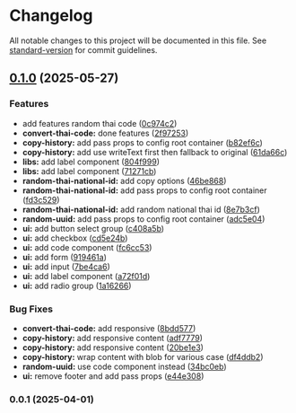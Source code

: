 # Changelog

All notable changes to this project will be documented in this file. See [standard-version](https://github.com/conventional-changelog/standard-version) for commit guidelines.

## [0.1.0](https://github.com/sdsarun/no-more-random-ad/compare/v0.0.1...v0.1.0) (2025-05-27)


### Features

* add features random thai code ([0c974c2](https://github.com/sdsarun/no-more-random-ad/commit/0c974c23e8dbeb632ca2748ec92128ce9bb2530c))
* **convert-thai-code:** done features ([2f97253](https://github.com/sdsarun/no-more-random-ad/commit/2f97253c6425a0d2f0669fc429435956b782ba5c))
* **copy-history:** add pass props to config root container ([b82ef6c](https://github.com/sdsarun/no-more-random-ad/commit/b82ef6c732c20e0bbe4e287557cd152ddca45e3b))
* **copy-history:** add use writeText first then fallback to original ([61da66c](https://github.com/sdsarun/no-more-random-ad/commit/61da66c0eb174f5271e6bb26d5332f5b6aad2b53))
* **libs:** add label component ([804f999](https://github.com/sdsarun/no-more-random-ad/commit/804f9992d0b95141573814d236900003165ca808))
* **libs:** add label component ([71271cb](https://github.com/sdsarun/no-more-random-ad/commit/71271cb5e80f954bc6cf3806b4f4ae4d260699f7))
* **random-thai-national-id:** add copy options ([46be868](https://github.com/sdsarun/no-more-random-ad/commit/46be868cc8fc2a6ad0181d6cd8cc645bb790548c))
* **random-thai-national-id:** add pass props to config root container ([fd3c529](https://github.com/sdsarun/no-more-random-ad/commit/fd3c52929077d350a12c646719ff4f70e875287c))
* **random-thai-national-id:** add random national thai id ([8e7b3cf](https://github.com/sdsarun/no-more-random-ad/commit/8e7b3cfd992ea6cafa1a45b37a0cc4412bf96898))
* **random-uuid:** add pass props to config root container ([adc5e04](https://github.com/sdsarun/no-more-random-ad/commit/adc5e0477af432a3f8b1f76cf104005d855ac1ac))
* **ui:** add button select group ([c408a5b](https://github.com/sdsarun/no-more-random-ad/commit/c408a5bce3817400592b11add95d78df2fa63e22))
* **ui:** add checkbox ([cd5e24b](https://github.com/sdsarun/no-more-random-ad/commit/cd5e24bfea7a4c0aa646bf0c5fd9f7715922ee9d))
* **ui:** add code component ([fc6cc53](https://github.com/sdsarun/no-more-random-ad/commit/fc6cc53d6ac5afa58b7e09aebcd41e280b8ebfa4))
* **ui:** add form ([919461a](https://github.com/sdsarun/no-more-random-ad/commit/919461acbcdc78e70a71df36fdf7a7fc78d81ef7))
* **ui:** add input ([7be4ca6](https://github.com/sdsarun/no-more-random-ad/commit/7be4ca67e11126ffdada83d08c234cf35eca5422))
* **ui:** add label component ([a72f01d](https://github.com/sdsarun/no-more-random-ad/commit/a72f01d84c797ed9001f2c2902e6bb80a42bb865))
* **ui:** add radio group ([1a16266](https://github.com/sdsarun/no-more-random-ad/commit/1a162669687d3f033496a507bf475036b5b4006d))


### Bug Fixes

* **convert-thai-code:** add responsive ([8bdd577](https://github.com/sdsarun/no-more-random-ad/commit/8bdd577a40d722b2753ef2ec732128c9e5ae0bd8))
* **copy-history:** add responsive content ([adf7779](https://github.com/sdsarun/no-more-random-ad/commit/adf7779ad6c39e8b29c0e6caa52ae0631315d9f4))
* **copy-history:** add responsive content ([20be1e3](https://github.com/sdsarun/no-more-random-ad/commit/20be1e37b8c2c0e34b2d9cb0885517165f135abb))
* **copy-history:** wrap content with blob for various case ([df4ddb2](https://github.com/sdsarun/no-more-random-ad/commit/df4ddb27e6325b95543c2c9f9df935d26845aebb))
* **random-uuid:** use code component instead ([34bc0eb](https://github.com/sdsarun/no-more-random-ad/commit/34bc0ebe06eed3eb6a745b2f0278e41157b34bb0))
* **ui:** remove footer and add pass props ([e44e308](https://github.com/sdsarun/no-more-random-ad/commit/e44e308d3952f81a71fb7423dcf850dabaccb875))

### 0.0.1 (2025-04-01)
